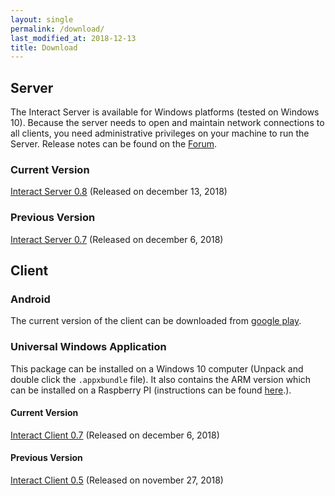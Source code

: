 ```yaml
---
layout: single
permalink: /download/
last_modified_at: 2018-12-13
title: Download
---
```


## Server

The Interact Server is available for Windows platforms (tested on Windows 10). Because the server needs to open and maintain network connections to all clients, you need administrative privileges on your machine to run the Server. Release notes can be found on the [Forum](http://forum.mutecode.com/t/all-release-notes/21).

### Current Version

[Interact Server 0.8](https://firebasestorage.googleapis.com/v0/b/mute-interact.appspot.com/o/Server%2FInteract%20Server-0.8.msi?alt=media&token=564227ca-ae35-4d9a-8c6a-22d2837c0aaa) (Released on december 13, 2018)

### Previous Version

[Interact Server 0.7](https://firebasestorage.googleapis.com/v0/b/mute-interact.appspot.com/o/Server%2FInteract%20Server-0.7.msi?alt=media&token=e6725d5d-7bf1-4cac-98e7-3256247fd469) (Released on december 6, 2018)

## Client

### Android
The current version of the client can be downloaded from [google play](https://play.google.com/store/apps/details?id=com.mute.interact).

### Universal Windows Application

This package can be installed on a Windows 10 computer (Unpack and double click the `.appxbundle` file). It also contains the ARM version which can be installed on a Raspberry PI (instructions can be found [here](/documentation/varia/pi/).).

#### Current Version
[Interact Client 0.7](https://firebasestorage.googleapis.com/v0/b/mute-interact.appspot.com/o/Client%2FInteractClient.UWP_1.0.7.0.zip?alt=media&token=848b8502-01df-4df9-9855-c7059f42de3e) (Released on december 6, 2018)

#### Previous Version
[Interact Client 0.5](https://firebasestorage.googleapis.com/v0/b/mute-interact.appspot.com/o/Client%2FInteractClient.UWP_1.0.5.0.zip?alt=media&token=0bca68d6-5d97-4e33-a514-f91dee4368cf) (Released on november 27, 2018)